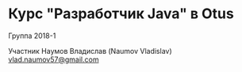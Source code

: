 # Курс "Разработчик Java" в Otus
Группа 2018-1

Участник
Наумов Владислав (Naumov Vladislav)
vlad.naumov57@gmail.com
